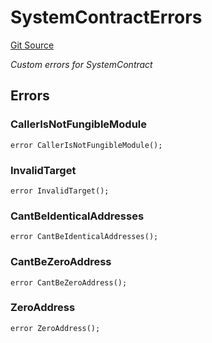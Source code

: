 # SystemContractErrors
[Git Source](https://github.com/zeta-chain/protocol-contracts/blob/90ee283538f7f481339e056dd409e3957361cddd/contracts/zevm/SystemContract.sol)

*Custom errors for SystemContract*


## Errors
### CallerIsNotFungibleModule

```solidity
error CallerIsNotFungibleModule();
```

### InvalidTarget

```solidity
error InvalidTarget();
```

### CantBeIdenticalAddresses

```solidity
error CantBeIdenticalAddresses();
```

### CantBeZeroAddress

```solidity
error CantBeZeroAddress();
```

### ZeroAddress

```solidity
error ZeroAddress();
```

